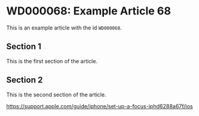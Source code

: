# WD000068: Example Article 68

This is an example article with the id `WD000068`.

## Section 1

This is the first section of the article.

## Section 2

This is the second section of the article.

https://support.apple.com/guide/iphone/set-up-a-focus-iphd6288a67f/ios

